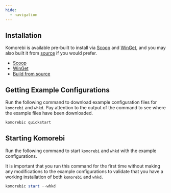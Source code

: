 ```yaml
---
hide:
  - navigation
---
```

## Installation

Komorebi is available pre-built to install via
[Scoop](https://scoop.sh/#/apps?q=komorebi) and
[WinGet](https://winget.run/pkg/LGUG2Z/komorebi), and you may also built
it from [source](https://github.com/LGUG2Z/komorebi) if you would prefer.

 - [Scoop](install/scoop.md)
 - [WinGet](install/winget.md)
 - [Build from source](install/source.md)

## Getting Example Configurations

Run the following command to download example configuration files for
`komorebi` and `whkd`. Pay attention to the output of the command to see
where the example files have been downloaded.

```powershell
komorebic quickstart
```

## Starting Komorebi

Run the following command to start `komorebi` and `whkd` with the example
configurations.

It is important that you run this command for the first time without
making any modifications to the example configurations to validate that
you have a working installation of both `komorebi` and `whkd`.

```powershell
komorebic start --whkd
```
